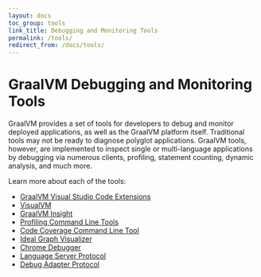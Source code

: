 ```yaml
---
layout: docs
toc_group: tools
link_title: Debugging and Monitoring Tools
permalink: /tools/
redirect_from: /docs/tools/
---
```


# GraalVM Debugging and Monitoring Tools

GraalVM provides a set of tools for developers to debug and monitor deployed applications, as well as the GraalVM platform itself.
Traditional tools may not be ready to diagnose polyglot applications.
GraalVM tools, however, are implemented to inspect single or multi-language applications by debugging via numerous clients, profiling, statement counting, dynamic analysis, and much more.

Learn more about each of the tools:

* [GraalVM Visual Studio Code Extensions](vscode/vscode.md)
* [VisualVM](visualvm.md)
* [GraalVM Insight](insight/README.md)
* [Profiling Command Line Tools](profiling.md)
* [Code Coverage Command Line Tool](code-coverage.md)
* [Ideal Graph Visualizer](ideal-graph-visualizer.md)
* [Chrome Debugger](chrome-debugger.md)
* [Language Server Protocol](lsp.md)
* [Debug Adapter Protocol](dap.md)
